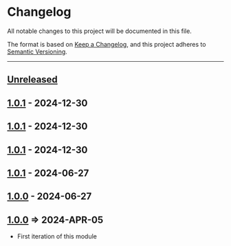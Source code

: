 # Changelog

All notable changes to this project will be documented in this file.

The format is based on [Keep a Changelog](https://keepachangelog.com/en/1.0.0/),
and this project adheres to [Semantic Versioning](https://semver.org/spec/v2.0.0.html).

* * *

## [Unreleased]

## [1.0.1] - 2024-12-30

## [1.0.1] - 2024-12-30

## [1.0.1] - 2024-12-30

## [1.0.1] - 2024-06-27

## [1.0.0] - 2024-06-27

## [1.0.0] => 2024-APR-05

- First iteration of this module

[Unreleased]: https://github.com/ortus-boxlang/bx-image/compare/v1.0.1...HEAD

[1.0.1]: https://github.com/ortus-boxlang/bx-image/compare/v1.0.1...v1.0.1


[1.0.0]: https://github.com/ortus-boxlang/bx-image/compare/c673f34388fa8707a7811ce7789da0686e2f0bd5...v1.0.0
